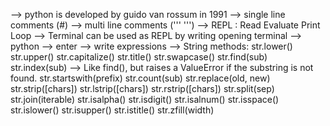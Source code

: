 --> python is developed by guido van rossum in 1991
--> single line comments (#)
--> multi line comments (''' ''')
--> REPL : Read Evaluate Print Loop
--> Terminal can be used as REPL by writing opening terminal --> python --> enter --> write expressions
--> String methods:
    str.lower()
    str.upper()
    str.capitalize()
    str.title()
    str.swapcase()
    str.find(sub)
    str.index(sub) --> Like find(), but raises a ValueError if the substring is not found.
    str.startswith(prefix)
    str.count(sub)
    str.replace(old, new)
    str.strip([chars])
    str.lstrip([chars])
    str.rstrip([chars])
    str.split(sep)
    str.join(iterable)
    str.isalpha()
    str.isdigit()
    str.isalnum()
    str.isspace()
    str.islower()
    str.isupper()
    str.istitle()
    str.zfill(width)
    
